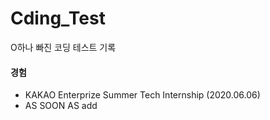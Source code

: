 # Cding_Test
O하나 빠진 코딩 테스트 기록

#### 경험
* KAKAO Enterprize Summer Tech Internship (2020.06.06)
* AS SOON AS add

